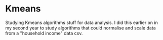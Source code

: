 # Kmeans
Studying Kmeans algorithms stuff for data analysis.
I did this earlier on in my second year to study algorithms that could normalise and scale data from a "household income" data csv.
